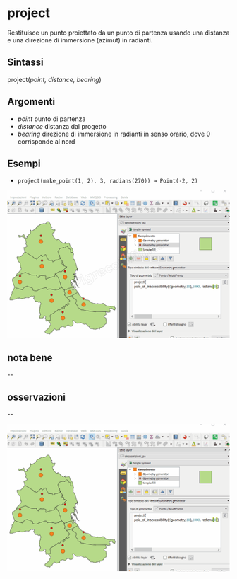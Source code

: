 # project

Restituisce un punto proiettato da un punto di partenza usando una distanza e una direzione di immersione (azimut) in radianti.

## Sintassi

project(_point, distance, bearing_)
## Argomenti

* _point_ punto di partenza
* _distance_ distanza dal progetto
* _bearing_ direzione di immersione in radianti in senso orario, dove 0 corrisponde al nord

## Esempi

* `project(make_point(1, 2), 3, radians(270)) → Point(-2, 2)`

![](/img/geometria/project/project1.png)

## nota bene

--

## osservazioni

--

![](/img/geometria/project/project1.gif)
